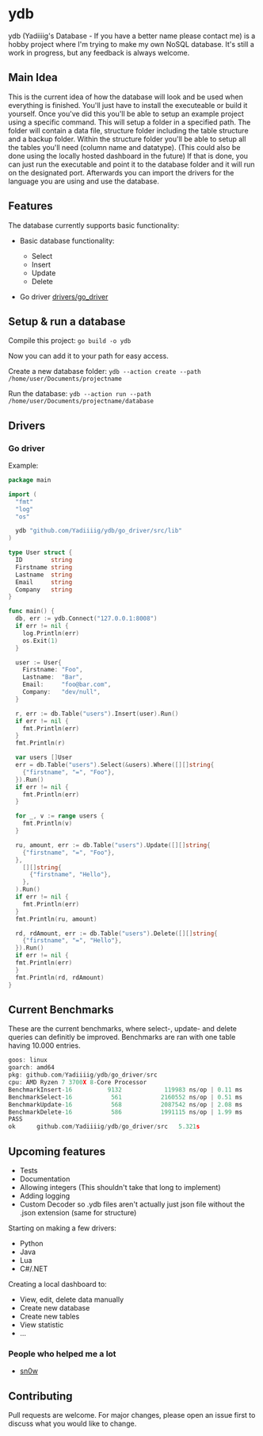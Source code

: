 # ydb

ydb (Yadiiiig's Database - If you have a better name please contact me) is a hobby project where I'm trying to make my own NoSQL database. It's still a work in progress, but any feedback is always welcome.

## Main Idea

This is the current idea of how the database will look and be used when everything is finished.
You'll just have to install the executeable or build it yourself. Once you've did this you'll be able to setup an example project using a specific command.
This will setup a folder in a specified path. The folder will contain a data file, structure folder including the table structure and a backup folder.
Within the structure folder you'll be able to setup all the tables you'll need (column name and datatype). (This could also be done using the locally hosted dashboard in the future)
If that is done, you can just run the executable and point it to the database folder and it will run on the designated port.
Afterwards you can import the drivers for the language you are using and use the database.

## Features

The database currently supports basic functionality:

* Basic database functionality:
  * Select
  * Insert
  * Update
  * Delete

* Go driver [drivers/go_driver](https://github.com/Yadiiiig/ydb/tree/master/drivers/go_driver)

## Setup & run a database

Compile this project:
`go build -o ydb`

Now you can add it to your path for easy access.

Create a new database folder:
`ydb --action create --path /home/user/Documents/projectname`

Run the database:
`ydb --action run --path /home/user/Documents/projectname/database`

## Drivers

### Go driver

Example:

```go
package main

import (
  "fmt"
  "log"
  "os"

  ydb "github.com/Yadiiiig/ydb/go_driver/src/lib"
)

type User struct {
  ID        string
  Firstname string
  Lastname  string
  Email     string
  Company   string
}

func main() {
  db, err := ydb.Connect("127.0.0.1:8008")
  if err != nil {
    log.Println(err)
    os.Exit(1)
  }

  user := User{
    Firstname: "Foo",
    Lastname:  "Bar",
    Email:     "foo@bar.com",
    Company:   "dev/null",
  }

  r, err := db.Table("users").Insert(user).Run()
  if err != nil {
    fmt.Println(err)
  }
  fmt.Println(r)

  var users []User
  err = db.Table("users").Select(&users).Where([][]string{
    {"firstname", "=", "Foo"},
  }).Run()
  if err != nil {
    fmt.Println(err)
  }

  for _, v := range users {
    fmt.Println(v)
  }

  ru, amount, err := db.Table("users").Update([][]string{
    {"firstname", "=", "Foo"},
  },
    [][]string{
      {"firstname", "Hello"},
    },
  ).Run()
  if err != nil {
    fmt.Println(err)
  }
  fmt.Println(ru, amount)

  rd, rdAmount, err := db.Table("users").Delete([][]string{
    {"firstname", "=", "Hello"},
  }).Run()
  if err != nil {
  fmt.Println(err)
  }
  fmt.Println(rd, rdAmount)
}
```

## Current Benchmarks

These are the current benchmarks, where select-, update- and delete queries can definitly be improved.
Benchmarks are ran with one table having 10.000 entries.

```go
goos: linux
goarch: amd64
pkg: github.com/Yadiiiig/ydb/go_driver/src
cpu: AMD Ryzen 7 3700X 8-Core Processor             
BenchmarkInsert-16          9132            119983 ns/op | 0.11 ms
BenchmarkSelect-16           561           2160552 ns/op | 0.51 ms
BenchmarkUpdate-16           568           2087542 ns/op | 2.08 ms
BenchmarkDelete-16           586           1991115 ns/op | 1.99 ms
PASS
ok      github.com/Yadiiiig/ydb/go_driver/src   5.321s
```

## Upcoming features

* Tests
* Documentation
* Allowing integers (This shouldn't take that long to implement)
* Adding logging
* Custom Decoder so .ydb files aren't actually just json file without the .json extension (same for structure)

Starting on making a few drivers:

* Python
* Java
* Lua
* C#/.NET

Creating a local dashboard to:

* View, edit, delete data manually
* Create new database
* Create new tables
* View statistic
* ...

### People who helped me a lot

* [sn0w](https://memleak.eu/sn0w)

## Contributing

Pull requests are welcome. For major changes, please open an issue first to discuss what you would like to change.
